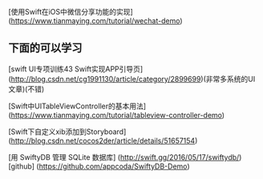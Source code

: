 
[使用Swift在iOS中微信分享功能的实现]
(https://www.tianmaying.com/tutorial/wechat-demo)


## 下面的可以学习
[swift UI专项训练43 Swift实现APP引导页]
(http://blog.csdn.net/cg1991130/article/category/2899699)(非常多系统的UI文章)(不错)

[Swift中UITableViewController的基本用法]
(https://www.tianmaying.com/tutorial/tableview-controller-demo)

[Swift下自定义xib添加到Storyboard]
(http://blog.csdn.net/cocos2der/article/details/51657154)

[用 SwiftyDB 管理 SQLite 数据库]
(http://swift.gg/2016/05/17/swiftydb/)[github]
(https://github.com/appcoda/SwiftyDB-Demo)
